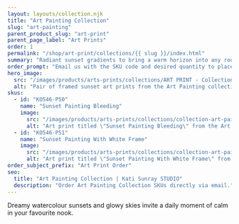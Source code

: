 ```yaml
---
layout: layouts/collection.njk
title: "Art Painting Collection"
slug: "art-painting"
parent_product_slug: "art-print"
parent_page_label: "Art Prints"
order: 1
permalink: "/shop/art-print/collections/{{ slug }}/index.html"
summary: "Radiant sunset gradients to bring a warm horizon into any room."
order_prompt: "Email us with the SKU code and desired quantity to place your order."
hero_image:
  src: "/images/products/arts-prints/collections/ART PRINT - Collection ‘Art painting’.jpg"
  alt: "Pair of framed sunset art prints from the Art Painting collection on a concrete wall."
skus:
  - id: "KO546-P50"
    name: "Sunset Painting Bleeding"
    image:
      src: "/images/products/arts-prints/collections/collection-art-painting/KO546-P50_Art print 8.5x11_Collection Art Painting_Sunset painting bleeding.jpg"
      alt: "Art print titled \"Sunset Painting Bleeding\" from the Art Painting Collection."
  - id: "KO546-P51"
    name: "Sunset Painting With White Frame"
    image:
      src: "/images/products/arts-prints/collections/collection-art-painting/KO546-P51_Art print 8.5x11_Collection Art Painting_Sunset painting with white frame.jpg"
      alt: "Art print titled \"Sunset Painting With White Frame\" from the Art Painting Collection."
order_subject_prefix: "Art Print Order"
seo:
  title: "Art Painting Collection | Kati Sunray STUDIO"
  description: "Order Art Painting Collection SKUs directly via email."
---
```


Dreamy watercolour sunsets and glowy skies invite a daily moment of calm in your favourite nook.
